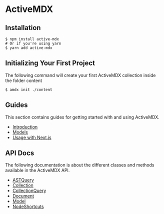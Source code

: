 # ActiveMDX

## Installation

```shell
$ npm install active-mdx
# Or if you're using yarn
$ yarn add active-mdx
```

## Initializing Your First Project

The following command will create your first ActiveMDX collection inside the folder content

```shell
$ amdx init ./content
```

## Guides

This section contains guides for getting started with and using ActiveMDX.

- [Introduction](./guides/README.md)
- [Models](./guides/models/README.md)
- [Usage with Next.js](./guides/usage/with-nextjs.mdx)

## API Docs

The following documentation is about the different classes and methods available in the ActiveMDX API.

- [ASTQuery](./api/ASTQuery.mdx)
- [Collection](./api/Collection.mdx)
- [CollectionQuery](./api/CollectionQuery.mdx)
- [Document](./api/Document.mdx)
- [Model](./api/Model.mdx)
- [NodeShortcuts](./api/NodeShortcuts.mdx)
